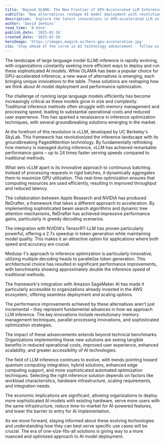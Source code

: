 ```yaml
---
title: 'Beyond OLAMA: The New Frontier of GPU-Accelerated LLM Inference'
subtitle: 'New alternatives reshape AI model deployment with revolutionary optimization techniques'
description: 'Explore the latest innovations in GPU-accelerated LLM inference beyond OLAMA, including vLLM\'s revolutionary PagedAttention technology, ReDrafter\'s optimization techniques, and Medusa-1\'s parallel processing capabilities. Learn how these advances are transforming AI model deployment and improving performance across the industry.'
author: 'David Jenkins'
read_time: '8 mins'
publish_date: '2025-02-16'
created_date: '2025-02-16'
heroImage: 'https://images.magick.ai/hero-gpu-acceleration.jpg'
cta: 'Stay ahead of the curve in AI technology advancement - follow us on LinkedIn for regular updates on breakthrough developments in LLM inference optimization and GPU acceleration techniques.'
---
```


The landscape of large language model (LLM) inference is rapidly evolving, with organizations constantly seeking more efficient ways to deploy and run these sophisticated AI models. While OLAMA has been a popular choice for GPU-accelerated inference, a new wave of alternatives is emerging, each bringing unique innovations to the table. These solutions are reshaping how we think about AI model deployment and performance optimization.

The challenge of running large language models efficiently has become increasingly critical as these models grow in size and complexity. Traditional inference methods often struggle with memory management and processing speed, leading to substantial operational costs and reduced user experience. This has sparked a renaissance in inference optimization techniques, with several groundbreaking solutions emerging in the market.

At the forefront of this revolution is vLLM, developed by UC Berkeley's SkyLab. This framework has revolutionized the inference landscape with its groundbreaking PagedAttention technology. By fundamentally rethinking how memory is managed during inference, vLLM has achieved remarkable performance gains – up to 24 times faster serving speeds compared to traditional methods.

What sets vLLM apart is its innovative approach to continuous batching. Instead of processing requests in rigid batches, it dynamically aggregates them to maximize GPU utilization. This real-time optimization ensures that computing resources are used efficiently, resulting in improved throughput and reduced latency.

The collaboration between Apple Research and NVIDIA has produced ReDrafter, a framework that takes a different approach to acceleration. By implementing sophisticated beam search algorithms and dynamic tree attention mechanisms, ReDrafter has achieved impressive performance gains, particularly in greedy decoding scenarios.

The integration with NVIDIA's TensorRT-LLM has proven particularly powerful, offering a 2.7x speedup in token generation while maintaining model quality. This makes it an attractive option for applications where both speed and accuracy are crucial.

Medusa-1's approach to inference optimization is particularly innovative, utilizing multiple decoding heads to parallelize token generation. This architectural choice has resulted in significant performance improvements, with benchmarks showing approximately double the inference speed of traditional methods.

The framework's integration with Amazon SageMaker AI has made it particularly accessible to organizations already invested in the AWS ecosystem, offering seamless deployment and scaling options.

The performance improvements achieved by these alternatives aren't just incremental – they represent fundamental advances in how we approach LLM inference. The key innovations include revolutionary memory management techniques, parallel processing innovations, and sophisticated optimization strategies.

The impact of these advancements extends beyond technical benchmarks. Organizations implementing these new solutions are seeing tangible benefits in reduced operational costs, improved user experience, enhanced scalability, and greater accessibility of AI technologies.

The field of LLM inference continues to evolve, with trends pointing toward quantum computing integration, hybrid solutions, enhanced edge computing support, and more sophisticated automated optimization techniques. Selecting the right inference solution depends on factors like workload characteristics, hardware infrastructure, scaling requirements, and integration needs.

The economic implications are significant, allowing organizations to deploy more sophisticated AI models with existing hardware, serve more users with the same infrastructure, reduce time-to-market for AI-powered features, and lower the barrier to entry for AI implementation.

As we move forward, staying informed about these evolving technologies and understanding how they can best serve specific use cases will be crucial. The era of one-size-fits-all solutions is giving way to a more nuanced and optimized approach to AI model deployment.